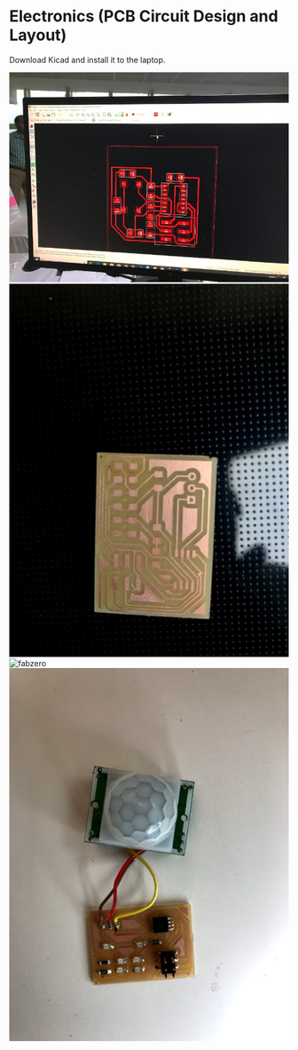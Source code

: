 # Electronics (PCB Circuit Design and Layout)
Download Kicad and install it to the laptop.



![fabzero](img/layout.jpg)
![fabzero](img/pcb.jpg)
![fabzero](img/pro1.jpg)
![fabzero](img/circuit.jpg)